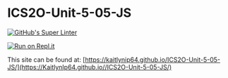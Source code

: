 # ICS2O-Unit-5-05-JS

[![GitHub's Super Linter](https://github.com/KaitlynIp64//ICS2O-Unit-5-05-JS/workflows/GitHub's%20Super%20Linter/badge.svg)](https://github.com/KaitlynIp64//ICS2O-Unit-5-05-JS/actions)

[![Run on Repl.it](https://repl.it/badge/github/KaitlynIp64/ICS2O-Unit-5-05-JS)](https://repl.it/github/KaitlynIp64/ICS2O-Unit-5-05-JS)

This site can be found at: [https://kaitlynip64.github.io/ICS2O-Unit-5-05-JS/](https://KaitlynIp64.github.io//ICS2O-Unit-5-05-JS/)
